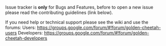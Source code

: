 Issue tracker is **only** for Bugs and Features, before to open a new issue please read the contributing guidelines (link below).

If you need help or technical support please see the wiki and use the forums:
Users: https://groups.google.com/forum/#!forum/golden-cheetah-users
Developers: https://groups.google.com/forum/#!forum/golden-cheetah-developers
